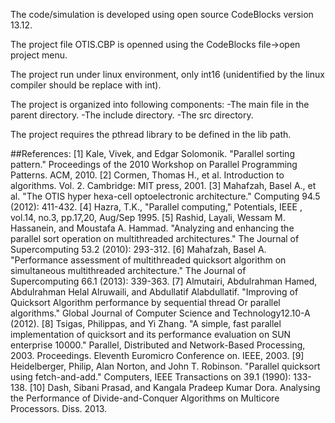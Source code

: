 The code/simulation is developed using open source CodeBlocks version 13.12.

The project file OTIS.CBP is openned using the CodeBlocks file->open project menu.

The project run under linux environment, only int16 (unidentified by the linux compiler should be replace with int).

The project is organized into following components:
-The main file in the parent directory.
-The include directory.
-The src directory.

The project requires the pthread library to be defined in the lib path.


##References:
[1] Kale, Vivek, and Edgar Solomonik. "Parallel sorting pattern." Proceedings of the 2010 Workshop on Parallel Programming Patterns. ACM, 2010.
[2] Cormen, Thomas H., et al. Introduction to algorithms. Vol. 2. Cambridge: MIT press, 2001.
[3] Mahafzah, Basel A., et al. "The OTIS hyper hexa-cell optoelectronic architecture." Computing 94.5 (2012): 411-432.
[4] Hazra, T.K., "Parallel computing," Potentials, IEEE , vol.14, no.3, pp.17,20, Aug/Sep 1995.
[5] Rashid, Layali, Wessam M. Hassanein, and Moustafa A. Hammad. "Analyzing and enhancing the parallel sort operation on multithreaded architectures." The Journal of Supercomputing 53.2 (2010): 293-312.
[6] Mahafzah, Basel A. "Performance assessment of multithreaded quicksort algorithm on simultaneous multithreaded architecture." The Journal of Supercomputing 66.1 (2013): 339-363.
[7] Almutairi, Abdulrahman Hamed, Abdulrahman Helal Alruwaili, and Abdullatif Alabdullatif. "Improving of Quicksort Algorithm performance by sequential thread Or parallel algorithms." Global Journal of Computer Science and Technology12.10-A (2012).
[8] Tsigas, Philippas, and Yi Zhang. "A simple, fast parallel implementation of quicksort and its performance evaluation on SUN enterprise 10000." Parallel, Distributed and Network-Based Processing, 2003. Proceedings. Eleventh Euromicro Conference on. IEEE, 2003.
[9] Heidelberger, Philip, Alan Norton, and John T. Robinson. "Parallel quicksort using fetch-and-add." Computers, IEEE Transactions on 39.1 (1990): 133-138.
[10] Dash, Sibani Prasad, and Kangala Pradeep Kumar Dora. Analysing the Performance of Divide-and-Conquer Algorithms on Multicore Processors. Diss. 2013.
